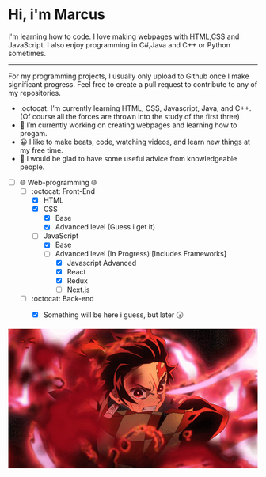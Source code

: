 # Hi, i'm Marcus

 
I'm learning how to code. I love making webpages with HTML,CSS and JavaScript. I also enjoy programming in C#,Java and C++ or Python sometimes.

_____

For my programming projects, I usually only upload to Github once I make significant progress. Feel free to create a pull request to contribute to any of my repositories.

- :octocat: I’m currently learning HTML, CSS, Javascript, Java, and C++. (Of course all the forces are thrown into the study of the first three)
- 🔨 I’m currently working on creating webpages and learning how to progam.
- 😀 I like to make beats, code, watching videos, and learn new things at my free time.
- 💬 I would be glad to have some useful advice from knowledgeable people.


- [ ] 🌐 Web-programming 🌐
    - [ ] :octocat: Front-End
        - [X] HTML
        - [X] CSS
            - [X] Base
            - [X] Advanced level (Guess i get it)
        - [ ] JavaScript
            - [X] Base
            - [ ] Advanced level (In Progress) [Includes Frameworks]
                - [X] Javascript Advanced
                - [X] React
                - [X] Redux
                - [ ] Next.js
     - [ ] :octocat: Back-end
        - [X] Something will be here i guess, but later 🕞


![Banner](https://github.com/marcusblanco/marcusblanco/blob/main/1578081634_original.gif)
